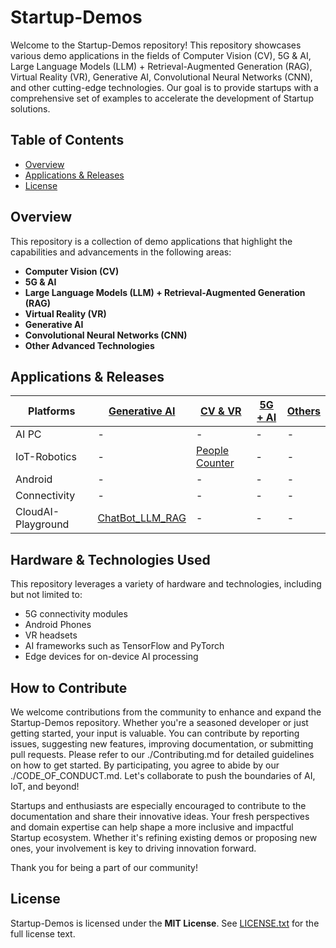 # Startup-Demos
Welcome to the Startup-Demos repository! This repository showcases various demo applications in the fields of Computer Vision (CV), 5G & AI, Large Language Models (LLM) + Retrieval-Augmented Generation (RAG), Virtual Reality (VR), Generative AI, Convolutional Neural Networks (CNN), and other cutting-edge technologies. Our goal is to provide startups with a comprehensive set of examples to accelerate the development of Startup solutions.

## Table of Contents
- [Overview](#overview)
- [Applications & Releases](#applications--releases)
- [License](#license)

## Overview
This repository is a collection of demo applications that highlight the capabilities and advancements in the following areas:
- **Computer Vision (CV)**
- **5G & AI**
- **Large Language Models (LLM) + Retrieval-Augmented Generation (RAG)**
- **Virtual Reality (VR)**
- **Generative AI**
- **Convolutional Neural Networks (CNN)**
- **Other Advanced Technologies**


## Applications & Releases

| Platforms | [Generative AI](./GenAI/) | [CV & VR](./CV_VR/) | [5G + AI](./5G%2BAI/) | [Others](./Others/) |
| --- | --- | --- | --- | --- |
| AI PC | - | - | - | - |
| IoT-Robotics | - | [People Counter](./CV_VR/IoT-Robotics/people_detection/) | - | - |
| Android | - | - | - | - |
| Connectivity | - | - | - | - |
| CloudAI-Playground | [ChatBot_LLM_RAG](./GenAI/CloudAI-Playground/ChatBot_LLM_RAG/) | - | - | - |

## Hardware & Technologies Used

This repository leverages a variety of hardware and technologies, including but not limited to:
- 5G connectivity modules
- Android Phones
- VR headsets
- AI frameworks such as TensorFlow and PyTorch
- Edge devices for on-device AI processing

## How to Contribute

We welcome contributions from the community to enhance and expand the Startup-Demos repository. Whether you're a seasoned developer or just getting started, your input is valuable. You can contribute by reporting issues, suggesting new features, improving documentation, or submitting pull requests. Please refer to our ./Contributing.md for detailed guidelines on how to get started. By participating, you agree to abide by our ./CODE_OF_CONDUCT.md. Let's collaborate to push the boundaries of AI, IoT, and beyond!

Startups and enthusiasts are especially encouraged to contribute to the documentation and share their innovative ideas. Your fresh perspectives and domain expertise can help shape a more inclusive and impactful Startup ecosystem. Whether it's refining existing demos or proposing new ones, your involvement is key to driving innovation forward.

Thank you for being a part of our community!

## License
Startup-Demos is licensed under the **MIT License**. See [LICENSE.txt](LICENSE.txt) for the full license text.